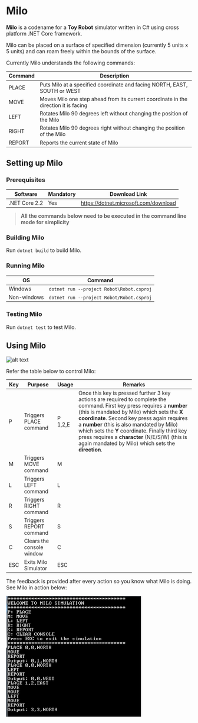 # Milo

**Milo** is a codename for a **Toy Robot** simulator written in C# using cross platform .NET Core framework.

Milo can be placed on a surface of specified dimension (currently 5 units x 5 units) and can roam freely within the bounds of the surface. 

Currently Milo understands the following commands:

|Command|Description|
|---|---|
|PLACE|Puts Milo at a specified coordinate and facing NORTH, EAST, SOUTH or WEST|
|MOVE|Moves Milo one step ahead from its current coordinate in the direction it is facing|
|LEFT|Rotates Milo 90 degrees left without changing the position of the Milo|
|RIGHT|Rotates Milo 90 degrees right without changing the position of the Milo|
|REPORT|Reports the current state of Milo|

## Setting up Milo

### Prerequisites

|Software|Mandatory|Download Link|
|---|---|---|
|.NET Core 2.2|Yes|https://dotnet.microsoft.com/download|

> **All the commands below need to be executed in the command line mode for simplicity**

### Building Milo

Run `dotnet build` to build Milo.

### Running Milo

|OS|Command|
|---|---|
|Windows|`dotnet run --project Robot\Robot.csproj`|
|Non-windows|`dotnet run --project Robot/Robot.csproj`|

### Testing Milo

Run `dotnet test` to test Milo.

## Using Milo

![alt text](/Screenshots/WelcomeScreen.png?raw=true "Welcome screen")

Refer the table below to control Milo:

|Key|Purpose|Usage|Remarks|
|---|---|---|---|
|P|Triggers PLACE command|P 1,2,E|Once this key is pressed further 3 key actions are required to complete the command. First key press requires a **number** (this is mandated by Milo) which sets the **X coordinate**. Second key press again requires a **number** (this is also mandated by Milo) which sets the **Y** coordinate. Finally third key press requires a **character** (N/E/S/W) (this is again mandated by Milo) which sets the **direction**.
|M|Triggers MOVE command|M|
|L|Triggers LEFT command|L|
|R|Triggers RIGHT command|R|
|S|Triggers REPORT command|S|
|C|Clears the console window|C|
|ESC|Exits Milo Simulator|ESC|

The feedback is provided after every action so you know what Milo is doing. See Milo in action below:

![alt text](./Screenshots/MiloInAction.png?raw=true "Milo in action")
